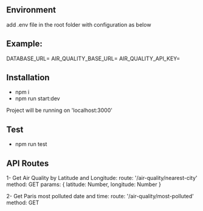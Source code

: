## Environment
add .env file in the root folder with configuration as below

## Example:
DATABASE_URL=
AIR_QUALITY_BASE_URL=
AIR_QUALITY_API_KEY=

## Installation
- npm i
- npm run start:dev

Project will be running on 'localhost:3000'

## Test
- npm run test

## API Routes

1- Get Air Quality by Latitude and Longitude:
    route: '/air-quality/nearest-city'
    method: GET
    params: {
      latitude: Number,
      longitude: Number 
    }

2- Get Paris most polluted date and time:
    route: '/air-quality/most-polluted'
    method: GET